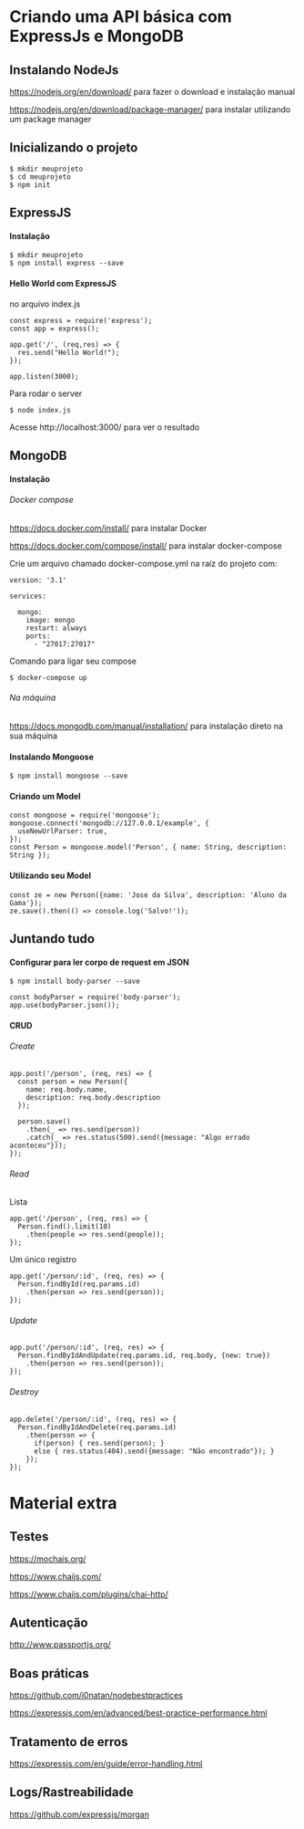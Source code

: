 # Criando uma API básica com ExpressJs e MongoDB

## Instalando NodeJs

https://nodejs.org/en/download/ para fazer o download e instalação manual

https://nodejs.org/en/download/package-manager/ para instalar utilizando um package manager


## Inicializando o projeto

```
$ mkdir meuprojeto
$ cd meuprojeto
$ npm init
```

## ExpressJS

#### Instalação

```
$ mkdir meuprojeto
$ npm install express --save
```

#### Hello World com ExpressJS


no arquivo index.js
```
const express = require('express');
const app = express();

app.get('/', (req,res) => {
  res.send("Hello World!");
});

app.listen(3000);
```

Para rodar o server

```
$ node index.js
```

Acesse http://localhost:3000/ para ver o resultado

## MongoDB

#### Instalação

###### Docker compose

https://docs.docker.com/install/ para instalar Docker

https://docs.docker.com/compose/install/ para instalar docker-compose

Crie um arquivo chamado docker-compose.yml na raíz do projeto com:
```
version: '3.1'

services:

  mongo:
    image: mongo
    restart: always
    ports:
      - "27017:27017"
```

Comando para ligar seu compose
```
$ docker-compose up
```

###### Na máquina

https://docs.mongodb.com/manual/installation/ para instalação direto na sua máquina

#### Instalando Mongoose

```
$ npm install mongoose --save
```

#### Criando um Model

```
const mongoose = require('mongoose');
mongoose.connect('mongodb://127.0.0.1/example', {
  useNewUrlParser: true,
});
const Person = mongoose.model('Person', { name: String, description: String });
```

#### Utilizando seu Model

```
const ze = new Person({name: 'Jose da Silva', description: 'Aluno da Gama'});
ze.save().then(() => console.log('Salvo!'));
```

## Juntando tudo


#### Configurar para ler corpo de request em JSON

```
$ npm install body-parser --save
```

```
const bodyParser = require('body-parser');
app.use(bodyParser.json());
```

#### CRUD

###### Create

```
app.post('/person', (req, res) => {
  const person = new Person({
    name: req.body.name,
    description: req.body.description
  });

  person.save()
    .then(_ => res.send(person))
    .catch(_ => res.status(500).send({message: "Algo errado aconteceu"}));
});
```
###### Read


Lista
```
app.get('/person', (req, res) => {
  Person.find().limit(10)
    .then(people => res.send(people));
});
```

Um único registro
```
app.get('/person/:id', (req, res) => {
  Person.findById(req.params.id)
    .then(person => res.send(person));
});
```

###### Update

```
app.put('/person/:id', (req, res) => {
  Person.findByIdAndUpdate(req.params.id, req.body, {new: true})
    .then(person => res.send(person));
});
```

###### Destroy

```
app.delete('/person/:id', (req, res) => {
  Person.findByIdAndDelete(req.params.id)
    .then(person => {
      if(person) { res.send(person); }
      else { res.status(404).send({message: "Não encontrado"}); }
    });
});
```

# Material extra

## Testes

https://mochajs.org/

https://www.chaijs.com/

https://www.chaijs.com/plugins/chai-http/


## Autenticação

http://www.passportjs.org/

## Boas práticas

https://github.com/i0natan/nodebestpractices

https://expressjs.com/en/advanced/best-practice-performance.html

## Tratamento de erros

https://expressjs.com/en/guide/error-handling.html

## Logs/Rastreabilidade

https://github.com/expressjs/morgan

